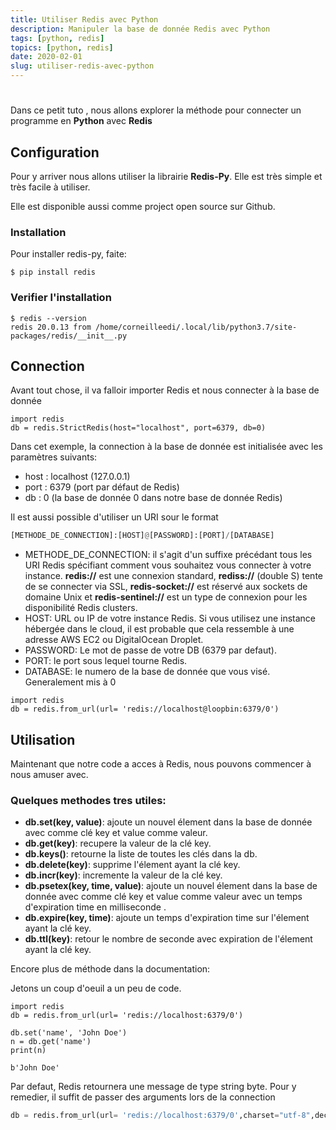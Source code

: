 ```yaml
---
title: Utiliser Redis avec Python
description: Manipuler la base de donnée Redis avec Python
tags: [python, redis]
topics: [python, redis]
date: 2020-02-01
slug: utiliser-redis-avec-python
---
```


#

Dans ce petit tuto , nous allons explorer la méthode pour connecter un programme en **Python** avec **Redis**

## Configuration

Pour y arriver nous allons utiliser la librairie **Redis-Py**. Elle est très simple et très facile à utiliser.

<action-button type="package" text="Package Redis-Py" link="https://pypi.org/project/redis/"></action-button>

Elle est disponible aussi comme project open source sur Github.

<action-button type="github" text="Github Redis-Py" link="https://github.com/andymccurdy/redis-py/"></action-button>

### Installation

Pour installer redis-py, faite:

```shell
$ pip install redis
```

### Verifier l'installation

```shell
$ redis --version
redis 20.0.13 from /home/corneilleedi/.local/lib/python3.7/site-packages/redis/__init__.py
```

## Connection

Avant tout chose, il va falloir importer Redis et nous connecter à la base de donnée

```python[app.py]
import redis
db = redis.StrictRedis(host="localhost", port=6379, db=0)
```

Dans cet exemple, la connection à la base de donnée est initialisée avec les paramètres suivants:

- host : localhost (127.0.0.1)
- port : 6379 (port par défaut de Redis)
- db : 0 (la base de donnée 0 dans notre base de donnée Redis)

Il est aussi possible d'utiliser un URI sour le format

```python
[METHODE_DE_CONNECTION]:[HOST]@[PASSWORD]:[PORT]/[DATABASE]
```

- METHODE_DE_CONNECTION: il s'agit d'un suffixe précédant tous les URI Redis spécifiant comment vous souhaitez vous connecter à votre instance. **redis://** est une connexion standard, **rediss://** (double S) tente de se connecter via SSL, **redis-socket://** est réservé aux sockets de domaine Unix et **redis-sentinel://** est un type de connexion pour les disponibilité Redis clusters.
- HOST: URL ou IP de votre instance Redis. Si vous utilisez une instance hébergée dans le cloud, il est probable que cela ressemble à une adresse AWS EC2 ou DigitalOcean Droplet.
- PASSWORD: Le mot de passe de votre DB (6379 par defaut).
- PORT: le port sous lequel tourne Redis.
- DATABASE: le numero de la base de donnée que vous visé. Generalement mis à 0

```python[app.py]
import redis
db = redis.from_url(url= 'redis://localhost@loopbin:6379/0')
```

## Utilisation

Maintenant que notre code a acces à Redis, nous pouvons commencer à nous amuser avec.

### Quelques methodes tres utiles:

- **db.set(key, value)**: ajoute un nouvel élement dans la base de donnée avec comme clé key et value comme valeur.
- **db.get(key)**: recupere la valeur de la clé key.
- **db.keys()**: retourne la liste de toutes les clés dans la db.
- **db.delete(key)**: supprime l'élement ayant la clé key.
- **db.incr(key)**: incremente la valeur de la clé key.
- **db.psetex(key, time, value)**: ajoute un nouvel élement dans la base de donnée avec comme clé key et value comme valeur avec un temps d'expiration time en milliseconde .
- **db.expire(key, time)**: ajoute un temps d'expiration time sur l'élement ayant la clé key.
- **db.ttl(key)**: retour le nombre de seconde avec expiration de l'élement ayant la clé key.

Encore plus de méthode dans la documentation:

<action-button type="doc" text="Documentation Redis-Py" link="https://redis-py.readthedocs.io/en/latest/"></action-button>

Jetons un coup d'oeuil a un peu de code.

```python[app.py]
import redis
db = redis.from_url(url= 'redis://localhost:6379/0')

db.set('name', 'John Doe')
n = db.get('name')
print(n)
```

```shell[output]
b'John Doe'
```

Par defaut, Redis retournera une message de type string byte. Pour y remedier, il suffit de passer des arguments lors de la connection

```python
db = redis.from_url(url= 'redis://localhost:6379/0',charset="utf-8",decode_responses=True)
```
